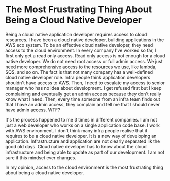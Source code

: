 # The Most Frustrating Thing About Being a Cloud Native Developer

Being a cloud native application developer requires access to cloud resources. I have been a cloud native developer, building applications in the AWS eco system. To be an effective cloud native developer, they need access to the cloud environment. In every company I've worked so far, I first only get a read only access. Read only access is not enough for a cloud native developer. We do not need root access or full admin access. We just need more comprehensive access to the resources we use, like lambda, SQS, and so on. The fact is that not many company has a well-defined cloud native developer role. Infra people think application developers shouldn't have access to AWS. Then, I need to escalate my access to senior manager who has no idea about development. I get refused first but I keep complaining and eventually get an admin access because they don't really know what I need. Then, every time someone from an infra team finds out that I have an admin access, they complain and tell me that I should never have admin access. WTF?

It's the process happened to me 3 times in different companies. I am not just a web developer who works on a single application code base. I work with AWS environment. I don't think many infra people realise that it requires to be a cloud native developer. It is a new way of developing an application. Infrastructure and application are not clearly separated lik the good old days. Cloud native developer has to know about the cloud infrastructure and being able to update as part of our development. I am not sure if this mindset ever changes. 

In my opinion, access to the cloud environment is the most frustrating thing about being a cloud native developer.
